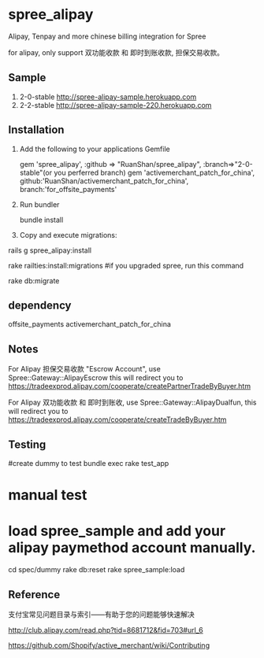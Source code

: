 spree_alipay
============

Alipay, Tenpay and more chinese billing integration for Spree

for alipay, only support 双功能收款 和 即时到账收款, 担保交易收款。

Sample
---------
1. 2-0-stable http://spree-alipay-sample.herokuapp.com
2. 2-2-stable http://spree-alipay-sample-220.herokuapp.com

Installation
---------
1. Add the following to your applications Gemfile

   gem 'spree_alipay',   :github => "RuanShan/spree_alipay", :branch=>"2-0-stable"(or you perferred branch)
   gem 'activemerchant_patch_for_china', github:'RuanShan/activemerchant_patch_for_china', branch:'for_offsite_payments'

2. Run bundler

   bundle install

3. Copy and execute migrations:

  rails g spree_alipay:install
  
  rake railties:install:migrations #if you upgraded spree, run this command
  
  rake db:migrate
  
dependency
----------
  offsite_payments
  activemerchant_patch_for_china

Notes 
----------
  For Alipay 担保交易收款 "Escrow Account", use Spree::Gateway::AlipayEscrow
  this will redirect you to https://tradeexprod.alipay.com/cooperate/createPartnerTradeByBuyer.htm


  For Alipay 双功能收款 和 即时到账收, use Spree::Gateway::AlipayDualfun, this
  will redirect you to https://tradeexprod.alipay.com/cooperate/createTradeByBuyer.htm

Testing
-------
  #create dummy to test
  bundle exec rake test_app

  # manual test
  # load spree_sample and add your alipay paymethod account manually.   

  cd spec/dummy
  rake db:reset
  rake spree_sample:load


Reference
---------
支付宝常见问题目录与索引——有助于您的问题能够快速解决

http://club.alipay.com/read.php?tid=8681712&fid=703#url_6

https://github.com/Shopify/active_merchant/wiki/Contributing

